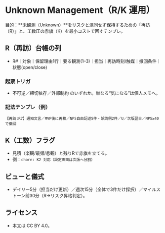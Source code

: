 # Unknown Management（R/K 運用）

目的：**未観測（Unknown）**をリスクと混同せず保持するための「再訪（R）」と、工数圧の赤旗（K）を最小コストで回すテンプレ。

## R（再訪）台帳の列
- R#｜対象｜保留理由1行｜要る観測(1–3)｜担当｜再訪時刻/触媒｜撤回条件｜状態(open/close)

### 起票トリガ
- 不可逆／締切依存／外部制約 のいずれか。単なる“気になる”は個人メモへ。

### 記法テンプレ（例）
```
【再訪:R7】通知文言／MVP後に再検／NPS自由記述5件・誤読例2件／U／次版翌日／NPS≥40で撤回
```

## K（工数）フラグ
- 見積（楽観/最頻/悲観）と残りRで赤旗を立てる。
- 例：`chore: K2 対応（設定画面は次版へ分割）`

## ビューと儀式
- デイリー5分（担当だけ更新）／週次15分（全体で3件だけ採択）／マイルストーン前30分（R→リスク昇格判定）。

## ライセンス
- 本文は CC BY 4.0。
